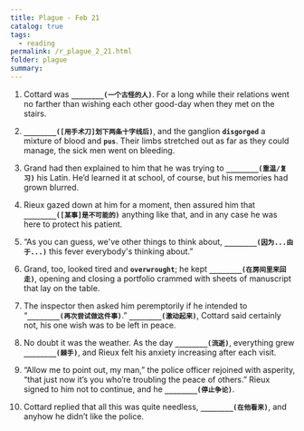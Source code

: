 ```yaml
---
title: Plague - Feb 21
catalog: true
tags: 
  - reading
permalink: /r_plague_2_21.html
folder: plague
summary: 
---
```



1.  Cottard was <b data-toggle="tooltip" data-original-title="{{site.data.answers.plag_d_11_a1}}">`________(一个古怪的人)`</b>. For a long while their relations went no farther than wishing each other good-day when they met on the stairs.

2.  <b data-toggle="tooltip" data-original-title="{{site.data.answers.plag_d_11_c1}}">`________([用手术刀]划下两条十字线后)`</b>, and the ganglion <b data-toggle="tooltip" data-original-title="{{site.data.glossary.disgorged}}">`disgorged`</b> a mixture of blood and <b data-toggle="tooltip" data-original-title="{{site.data.glossary.pus}}">`pus`</b>. Their limbs stretched out as far as they could manage, the sick men went on bleeding.

4.  Grand had then explained to him that he was trying to <b data-toggle="tooltip" data-original-title="{{site.data.answers.plag_d_11_d1}}">`________(重温/复习)`</b> his Latin. He’d learned it at school, of course, but his memories had grown blurred.

5.  Rieux gazed down at him for a moment, then assured him that <b data-toggle="tooltip" data-original-title="{{site.data.answers.plag_d_11_e1}}">`________([某事]是不可能的)`</b> anything like that, and in any case he was here to protect his patient.

6.  “As you can guess, we've other things to think about, <b data-toggle="tooltip" data-original-title="{{site.data.answers.plag_d_11_f1}}">`________(因为...由于...)`</b> this fever everybody's thinking about.”

7.  Grand, too, looked tired and <b data-toggle="tooltip" data-original-title="{{site.data.glossary.overwrought}}">`overwrought`</b>; he kept <b data-toggle="tooltip" data-original-title="{{site.data.answers.plag_d_11_g1}}">`________(在房间里来回走)`</b>, opening and closing a portfolio crammed with sheets of manuscript that lay on the table.

8.  The inspector then asked him peremptorily if he intended to “<b data-toggle="tooltip" data-original-title="{{site.data.answers.plag_d_11_h1}}">`________(再次尝试做这件事)`</b>.” <b data-toggle="tooltip" data-original-title="{{site.data.answers.plag_d_11_h2}}">`________(激动起来)`</b>, Cottard said certainly not, his one wish was to be left in peace.

9.  No doubt it was the weather. As the day <b data-toggle="tooltip" data-original-title="{{site.data.answers.plag_d_11_i1}}">`________(流逝)`</b>, everything grew <b data-toggle="tooltip" data-original-title="{{site.data.answers.plag_d_11_i2}}">`________(棘手)`</b>, and Rieux felt his anxiety increasing after each visit.

10.  “Allow me to point out, my man,” the police officer rejoined with asperity, “that just now it’s you who’re troubling the peace of others.” Rieux signed to him not to continue, and he <b data-toggle="tooltip" data-original-title="{{site.data.answers.plag_d_11_j1}}">`________(停止争论)`</b>.

11.  Cottard replied that all this was quite needless, <b data-toggle="tooltip" data-original-title="{{site.data.answers.plag_d_11_k1}}">`________(在他看来)`</b>, and anyhow he didn’t like the police.